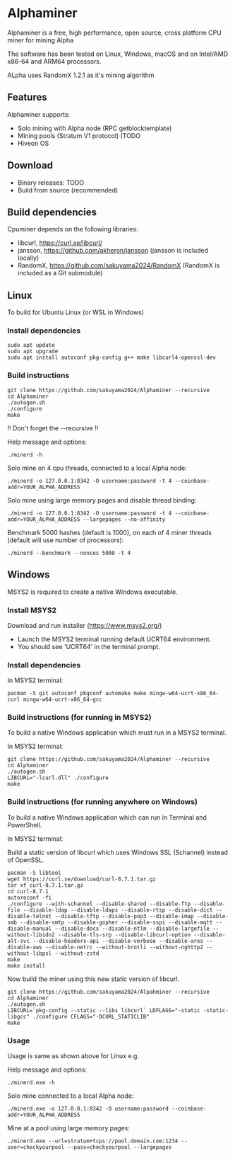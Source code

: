 # Alphaminer

Alphaminer is a free, high performance, open source, cross platform CPU miner for mining Alpha

The software has been tested on Linux, Windows, macOS and on Intel/AMD x86-64 and ARM64 processors.

ALpha uses RandomX 1.2.1 as it's mining algorithm

## Features

Alphaminer supports:
- Solo mining with Alpha node (RPC getblocktemplate)
- Mining pools (Stratum V1 protocol) (TODO
- Hiveon OS

## Download
- Binary releases: TODO
- Build from source (recommended)


## Build dependencies

Cpuminer depends on the following libraries:
- libcurl, https://curl.se/libcurl/
- jansson, https://github.com/akheron/jansson (jansson is included locally)
- RandomX, https://github.com/sakuyama2024/RandomX (RandomX is included as a Git submodule)

## Linux

To build for Ubuntu Linux (or WSL in Windows)

### Install dependencies
```
sudo apt update
sudo apt upgrade
sudo apt install autoconf pkg-config g++ make libcurl4-openssl-dev
```

### Build instructions
```
git clone https://github.com/sakuyama2024/Alphaminer --recursive
cd Alphaminer
./autogen.sh
./configure
make
```

!! Don't forget the --recursive !!


Help message and options:
```
./minerd -h
```

Solo mine on 4 cpu threads, connected to a local Alpha node:
```
./minerd -o 127.0.0.1:8342 -O username:password -t 4 --coinbase-addr=YOUR_ALPHA_ADDRESS
```

Solo mine using large memory pages and disable thread binding:
```
./minerd -o 127.0.0.1:8342 -O username:password -t 4 --coinbase-addr=YOUR_ALPHA_ADDRESS --largepages --no-affinity
```

Benchmark 5000 hashes (default is 1000), on each of 4 miner threads (default will use number of processors):
```
./minerd --benchmark --nonces 5000 -t 4
```

## Windows

MSYS2 is required to create a native Windows executable.

### Install MSYS2

Download and run installer (https://www.msys2.org/)
* Launch the MSYS2 terminal running default UCRT64 environment.
* You should see 'UCRT64' in the terminal prompt.

### Install dependencies

In MSYS2 terminal:
```
pacman -S git autoconf pkgconf automake make mingw-w64-ucrt-x86_64-curl mingw-w64-ucrt-x86_64-gcc
```

### Build instructions (for running in MSYS2)

To build a native Windows application which must run in a MSYS2 terminal.

In MSYS2 terminal:
```
git clone https://github.com/sakuyama2024/Alphaminer --recursive
cd Alphaminer
./autogen.sh
LIBCURL="-lcurl.dll" ./configure
make
```

### Build instructions (for running anywhere on Windows)

To build a native Windows application which can run in Terminal and PowerShell.

In MSYS2 terminal:

Build a static version of libcurl which uses Windows SSL (Schannel) instead of OpenSSL.
```
pacman -S libtool
wget https://curl.se/download/curl-8.7.1.tar.gz
tar xf curl-8.7.1.tar.gz
cd curl-8.7.1
autoreconf -fi
./configure --with-schannel --disable-shared --disable-ftp --disable-file --disable-ldap --disable-ldaps --disable-rtsp --disable-dict --disable-telnet --disable-tftp --disable-pop3 --disable-imap --disable-smb --disable-smtp --disable-gopher --disable-sspi --disable-mqtt --disable-manual --disable-docs --disable-ntlm --disable-largefile --without-libidn2 --disable-tls-srp --disable-libcurl-option --disable-alt-svc --disable-headers-api --disable-verbose --disable-ares --disable-aws --disable-netrc --without-brotli --without-nghttp2 --without-libpsl --without-zstd
make
make install
```

Now build the miner using this new static version of libcurl.
```
git clone https://github.com/sakuyama2024/Alpahminer --recursive
cd Alphaminer
./autogen.sh
LIBCURL=`pkg-config --static --libs libcurl` LDFLAGS="-static -static-libgcc" ./configure CFLAGS="-DCURL_STATICLIB"
make
```

### Usage

Usage is same as shown above for Linux e.g.

Help message and options:
```
./minerd.exe -h
```

Solo mine connected to a local Alpha node:
```
./minerd.exe -o 127.0.0.1:8342 -O username:password --coinbase-addr=YOUR_ALPHA_ADDRESS
```

Mine at a pool using large memory pages:
```
./minerd.exe --url=stratum+tcps://pool.domain.com:1234 --user=checkyourpool --pass=checkyourpool --largepages
```
